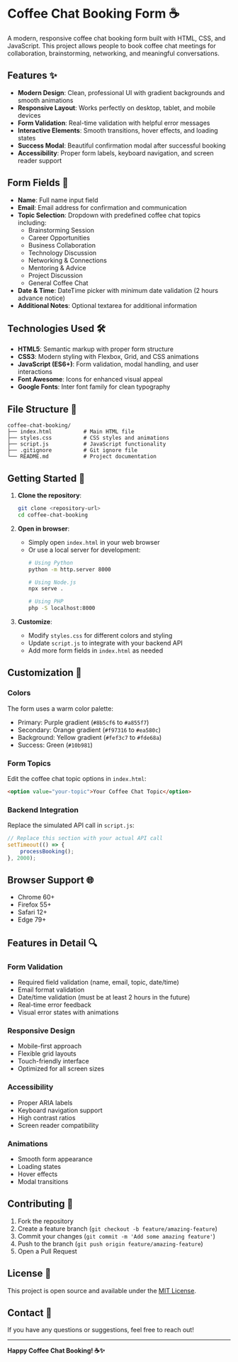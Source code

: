 # Coffee Chat Booking Form ☕

A modern, responsive coffee chat booking form built with HTML, CSS, and JavaScript. This project allows people to book coffee chat meetings for collaboration, brainstorming, networking, and meaningful conversations.

## Features ✨

- **Modern Design**: Clean, professional UI with gradient backgrounds and smooth animations
- **Responsive Layout**: Works perfectly on desktop, tablet, and mobile devices
- **Form Validation**: Real-time validation with helpful error messages
- **Interactive Elements**: Smooth transitions, hover effects, and loading states
- **Success Modal**: Beautiful confirmation modal after successful booking
- **Accessibility**: Proper form labels, keyboard navigation, and screen reader support

## Form Fields 📝

- **Name**: Full name input field
- **Email**: Email address for confirmation and communication
- **Topic Selection**: Dropdown with predefined coffee chat topics including:
  - Brainstorming Session
  - Career Opportunities
  - Business Collaboration
  - Technology Discussion
  - Networking & Connections
  - Mentoring & Advice
  - Project Discussion
  - General Coffee Chat
- **Date & Time**: DateTime picker with minimum date validation (2 hours advance notice)
- **Additional Notes**: Optional textarea for additional information

## Technologies Used 🛠️

- **HTML5**: Semantic markup with proper form structure
- **CSS3**: Modern styling with Flexbox, Grid, and CSS animations
- **JavaScript (ES6+)**: Form validation, modal handling, and user interactions
- **Font Awesome**: Icons for enhanced visual appeal
- **Google Fonts**: Inter font family for clean typography

## File Structure 📁

```
coffee-chat-booking/
├── index.html          # Main HTML file
├── styles.css          # CSS styles and animations
├── script.js           # JavaScript functionality
├── .gitignore          # Git ignore file
└── README.md           # Project documentation
```

## Getting Started 🚀

1. **Clone the repository**:
   ```bash
   git clone <repository-url>
   cd coffee-chat-booking
   ```

2. **Open in browser**:
   - Simply open `index.html` in your web browser
   - Or use a local server for development:
     ```bash
     # Using Python
     python -m http.server 8000
     
     # Using Node.js
     npx serve .
     
     # Using PHP
     php -S localhost:8000
     ```

3. **Customize**:
   - Modify `styles.css` for different colors and styling
   - Update `script.js` to integrate with your backend API
   - Add more form fields in `index.html` as needed

## Customization 🎨

### Colors
The form uses a warm color palette:
- Primary: Purple gradient (`#8b5cf6` to `#a855f7`)
- Secondary: Orange gradient (`#f97316` to `#ea580c`)
- Background: Yellow gradient (`#fef3c7` to `#fde68a`)
- Success: Green (`#10b981`)

### Form Topics
Edit the coffee chat topic options in `index.html`:
```html
<option value="your-topic">Your Coffee Chat Topic</option>
```

### Backend Integration
Replace the simulated API call in `script.js`:
```javascript
// Replace this section with your actual API call
setTimeout(() => {
    processBooking();
}, 2000);
```

## Browser Support 🌐

- Chrome 60+
- Firefox 55+
- Safari 12+
- Edge 79+

## Features in Detail 🔍

### Form Validation
- Required field validation (name, email, topic, date/time)
- Email format validation
- Date/time validation (must be at least 2 hours in the future)
- Real-time error feedback
- Visual error states with animations

### Responsive Design
- Mobile-first approach
- Flexible grid layouts
- Touch-friendly interface
- Optimized for all screen sizes

### Accessibility
- Proper ARIA labels
- Keyboard navigation support
- High contrast ratios
- Screen reader compatibility

### Animations
- Smooth form appearance
- Loading states
- Hover effects
- Modal transitions

## Contributing 🤝

1. Fork the repository
2. Create a feature branch (`git checkout -b feature/amazing-feature`)
3. Commit your changes (`git commit -m 'Add some amazing feature'`)
4. Push to the branch (`git push origin feature/amazing-feature`)
5. Open a Pull Request

## License 📄

This project is open source and available under the [MIT License](LICENSE).

## Contact 📧

If you have any questions or suggestions, feel free to reach out!

---

**Happy Coffee Chat Booking! ☕✨**
